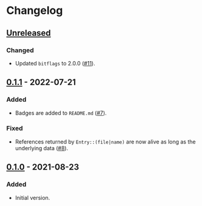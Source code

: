 # Changelog

## [Unreleased]
### Changed
- Updated `bitflags` to 2.0.0 ([#11]).

## [0.1.1] - 2022-07-21
### Added
- Badges are added to `README.md` ([#7]).

### Fixed
- References returned by `Entry::(file|name)` are now alive as long as the underlying data ([#8]).

## [0.1.0] - 2021-08-23
### Added
- Initial version.

[#11]: https://github.com/toku-sa-n/cpio_reader/pull/11
[#8]: https://github.com/toku-sa-n/cpio_reader/pull/8
[#7]: https://github.com/toku-sa-n/cpio_reader/pull/7

[Unreleased]: https://github.com/toku-sa-n/cpio_reader/compare/v0.1.1...HEAD
[0.1.1]: https://github.com/toku-sa-n/cpio_reader/compare/v0.1.0...v0.1.1
[0.1.0]: https://github.com/toku-sa-n/cpio_reader/releases/tag/v0.1.0
